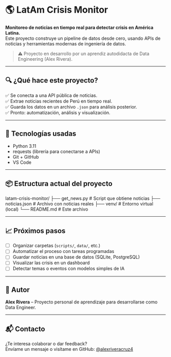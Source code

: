 # 🌎 LatAm Crisis Monitor

**Monitoreo de noticias en tiempo real para detectar crisis en América Latina.**  
Este proyecto construye un pipeline de datos desde cero, usando APIs de noticias y herramientas modernas de ingeniería de datos.

> ⚠️ Proyecto en desarrollo por un aprendiz autodidacta de Data Engineering (Alex Rivera).

---

## 🔍 ¿Qué hace este proyecto?

✅ Se conecta a una API pública de noticias.  
✅ Extrae noticias recientes de Perú en tiempo real.  
✅ Guarda los datos en un archivo `.json` para análisis posterior.  
✅ Pronto: automatización, análisis y visualización.

---

## 🚀 Tecnologías usadas

- Python 3.11
- requests (librería para conectarse a APIs)
- Git + GitHub
- VS Code

---

## 📦 Estructura actual del proyecto

latam-crisis-monitor/
├── get_news.py # Script que obtiene noticias
├── noticias.json # Archivo con noticias reales
├── venv/ # Entorno virtual (local)
└── README.md # Este archivo


---

## 📈 Próximos pasos

- [ ] Organizar carpetas (`scripts/`, `data/`, etc.)
- [ ] Automatizar el proceso con tareas programadas
- [ ] Guardar noticias en una base de datos (SQLite, PostgreSQL)
- [ ] Visualizar las crisis en un dashboard
- [ ] Detectar temas o eventos con modelos simples de IA

---

## 🧠 Autor

**Alex Rivera** – Proyecto personal de aprendizaje para desarrollarse como Data Engineer.

---

## 📬 Contacto

¿Te interesa colaborar o dar feedback?  
Envíame un mensaje o visítame en GitHub: [@alexriveracruz4](https://github.com/alexriveracruz4)

